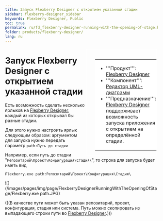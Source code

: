 ```yaml
---
title: Запуск Flexberry Designer с открытием указанной стадии
sidebar: flexberry-designer_sidebar
keywords: Flexberry Designer, Public
toc: true
permalink: ru/fd_flexberry-designer-running-with-the-opening-of-stage.html
folder: products/flexberry-designer/
lang: ru
---
```


<div style="margin:5px; padding-left:28px; float:right; width:40%; outline:1px solid white;"> <br> <table border="0" width="100%" bgcolor="#6495ED"> <tbody><tr><td bgcolor="#FFFFFF"> 

* '''Продукт''': [Flexberry Designer](flexberry-designer.html)
* '''Компонент''': [Редактор UML-диаграмм](editing-diagram.html)
* '''Предназначение''': [Flexberry Designer](flexberry-designer.html) поддерживает возможность запуска приложения с открытием на определённой стадии.
</td>
</tr></tbody></table></a>
</div>

# Запуск Flexberry Designer с открытием указанной стадии
Есть возможность сделать несколько ярлыков на [Flexberry Designer](flexberry-designer.html), каждый из которых открывал бы разные стадии.

Для этого нужно настроить ярлык следующим образом: аргументом для запуска нужно передать параметр `path:Путь до стадии`

Например, если путь до стадии "`Репозитарий\Проект\Конфигурация\Стадия\`", то строка для запуска будет иметь вид
```
Flexberry.exe path:Репозитарий\Проект\Конфигурация\Стадия\
```

![](/images/pages/img/page/FlexberryDesignerRunningWithTheOpeningOfStage/Flexberry.exe path.JPG)

(((<msg type=note head='Путь для запуска'>В качестве пути может быть указан репозитарий, проект, конфигурация, стадия или система. Путь можно скопировать из выпадающего строки пути во [Flexberry Designer](flexberry-designer.html).</msg>)))
